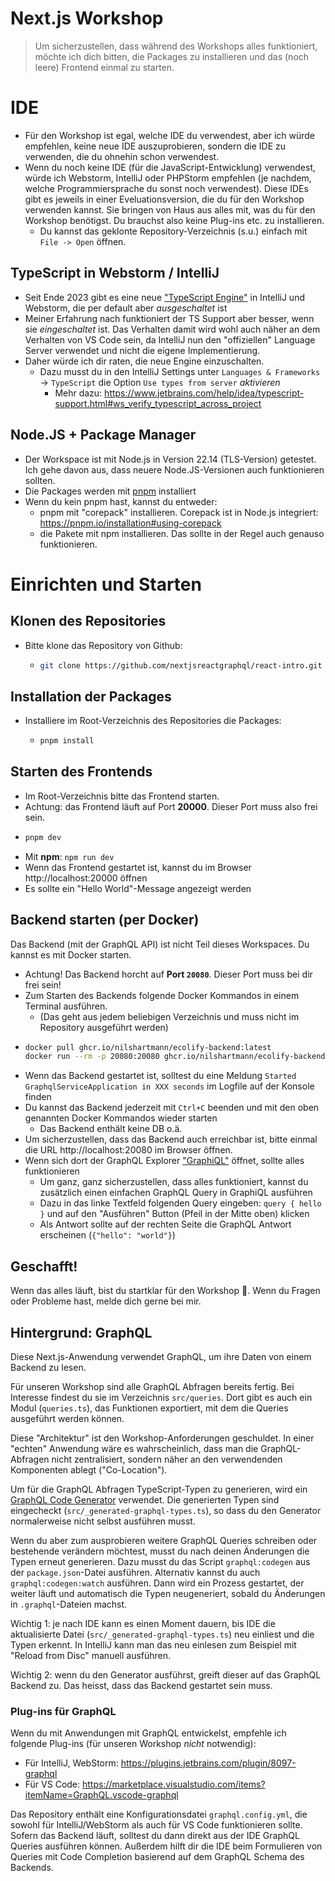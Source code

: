 # Next.js Workshop

> Um sicherzustellen, dass während des Workshops alles funktioniert, möchte ich dich bitten, die Packages zu installieren und das (noch leere) Frontend einmal zu starten.

# IDE

- Für den Workshop ist egal, welche IDE du verwendest, aber ich würde empfehlen, keine neue IDE auszuprobieren, sondern die IDE zu verwenden, die du ohnehin schon verwendest.
- Wenn du noch keine IDE (für die JavaScript-Entwicklung) verwendest, würde ich Webstorm, IntelliJ oder PHPStorm empfehlen (je nachdem, welche Programmiersprache du sonst noch verwendest). Diese IDEs gibt es jeweils in einer Eveluationsversion, die du für den Workshop verwenden kannst. Sie bringen von Haus aus alles mit, was du für den Workshop benötigst. Du brauchst also keine Plug-ins etc. zu installieren.
  - Du kannst das geklonte Repository-Verzeichnis (s.u.) einfach mit `File -> Open` öffnen.

## TypeScript in Webstorm / IntelliJ

- Seit Ende 2023 gibt es eine neue ["TypeScript Engine"](https://blog.jetbrains.com/webstorm/2023/12/try-the-future-typescript-engine-with-the-webstorm-next-program/) in IntelliJ und Webstorm, die per default aber _ausgeschaltet_ ist
- Meiner Erfahrung nach funktioniert der TS Support aber besser, wenn sie _eingeschaltet_ ist. Das Verhalten damit wird wohl auch näher an dem Verhalten von VS Code sein, da IntelliJ nun den "offiziellen" Language Server verwendet und nicht die eigene Implementierung.
- Daher würde ich dir raten, die neue Engine einzuschalten.
  - Dazu musst du in den IntelliJ Settings unter `Languages & Frameworks` -> `TypeScript` die Option `Use types from server` _aktivieren_
    - Mehr dazu: https://www.jetbrains.com/help/idea/typescript-support.html#ws_verify_typescript_across_project

## Node.JS + Package Manager

- Der Workspace ist mit Node.js in Version 22.14 (TLS-Version) getestet. Ich gehe davon aus, dass neuere Node.JS-Versionen auch funktionieren sollten.
- Die Packages werden mit [pnpm](https://pnpm.io/) installiert
- Wenn du kein pnpm hast, kannst du entweder:
  - pnpm mit "corepack" installieren. Corepack ist in Node.js integriert: https://pnpm.io/installation#using-corepack
  - die Pakete mit npm installieren. Das sollte in der Regel auch genauso funktionieren.

# Einrichten und Starten

## Klonen des Repositories

- Bitte klone das Repository von Github:
  - ```bash
    git clone https://github.com/nextjsreactgraphql/react-intro.git
    ```

## Installation der Packages

- Installiere im Root-Verzeichnis des Repositories die Packages:
  - ```bash
    pnpm install
    ```

## Starten des Frontends

- Im Root-Verzeichnis bitte das Frontend starten.
- Achtung: das Frontend läuft auf Port **20000**. Dieser Port muss also frei sein.
- ```bash
  pnpm dev
  ```
- Mit **npm**: `npm run dev`
- Wenn das Frontend gestartet ist, kannst du im Browser http://localhost:20000 öffnen
- Es sollte ein "Hello World"-Message angezeigt werden

## Backend starten (per Docker)

Das Backend (mit der GraphQL API) ist nicht Teil dieses Workspaces. Du kannst es mit Docker starten.

- Achtung! Das Backend horcht auf **Port `20080`**. Dieser Port muss bei dir frei sein!
- Zum Starten des Backends folgende Docker Kommandos in einem Terminal ausführen.
  - (Das geht aus jedem beliebigen Verzeichnis und muss nicht im Repository ausgeführt werden)
- ```bash
  docker pull ghcr.io/nilshartmann/ecolify-backend:latest
  docker run --rm -p 20080:20080 ghcr.io/nilshartmann/ecolify-backend:latest
  ```
- Wenn das Backend gestartet ist, solltest du eine Meldung `Started GraphqlServiceApplication in XXX seconds` im Logfile auf der Konsole finden
- Du kannst das Backend jederzeit mit `Ctrl+C` beenden und mit den oben genannten Docker Kommandos wieder starten
  - Das Backend enthält keine DB o.ä.
- Um sicherzustellen, dass das Backend auch erreichbar ist, bitte einmal die URL http://localhost:20080 im Browser öffnen.
- Wenn sich dort der GraphQL Explorer ["GraphiQL"](https://github.com/graphql/graphiql/tree/main/packages/graphiql#readme) öffnet, sollte alles funktionieren
  - Um ganz, ganz sicherzustellen, dass alles funktioniert, kannst du zusätzlich einen einfachen GraphQL Query in GraphiQL ausführen
  - Dazu in das linke Textfeld folgenden Query eingeben: `query { hello }` und auf den "Ausführen" Button (Pfeil in der Mitte oben) klicken
  - Als Antwort sollte auf der rechten Seite die GraphQL Antwort erscheinen (`{"hello": "world"}`)

## Geschafft!

Wenn das alles läuft, bist du startklar für den Workshop 🥳. Wenn du Fragen oder Probleme hast, melde dich gerne bei mir.

## Hintergrund: GraphQL

Diese Next.js-Anwendung verwendet GraphQL, um ihre Daten von einem Backend zu lesen.

Für unseren Workshop sind alle GraphQL Abfragen bereits fertig. Bei Interesse findest du sie im Verzeichnis `src/queries`. Dort gibt es auch ein Modul (`queries.ts`), das Funktionen exportiert, mit dem die Queries ausgeführt werden können.

Diese "Architektur" ist den Workshop-Anforderungen geschuldet. In einer "echten" Anwendung wäre es wahrscheinlich, dass man die GraphQL-Abfragen nicht zentralisiert, sondern näher an den verwendenden Komponenten ablegt ("Co-Location").

Um für die GraphQL Abfragen TypeScript-Typen zu generieren, wird ein [GraphQL Code Generator](https://the-guild.dev/graphql/codegen) verwendet. Die generierten Typen sind eingecheckt (`src/_generated-graphql-types.ts`), so dass du den Generator normalerweise nicht selbst ausführen musst.

Wenn du aber zum ausprobieren weitere GraphQL Queries schreiben oder bestehende verändern möchtest, musst du nach deinen Änderungen die Typen erneut generieren. Dazu musst du das Script `graphql:codegen` aus der `package.json`-Datei ausführen. Alternativ kannst du auch `graphql:codegen:watch` ausführen. Dann wird ein Prozess gestartet, der weiter läuft und automatisch die Typen neugeneriert, sobald du Änderungen in `.graphql`-Dateien machst.

Wichtig 1: je nach IDE kann es einen Moment dauern, bis IDE die aktualisierte Datei (`src/_generated-graphql-types.ts`) neu einliest und die Typen erkennt. In IntelliJ kann man das neu einlesen zum Beispiel mit "Reload from Disc" manuell ausführen.

Wichtig 2: wenn du den Generator ausführst, greift dieser auf das GraphQL Backend zu. Das heisst, dass das Backend gestartet sein muss.

### Plug-ins für GraphQL

Wenn du mit Anwendungen mit GraphQL entwickelst, empfehle ich folgende Plug-ins (für unseren Workshop _nicht_ notwendig):

- Für IntelliJ, WebStorm: https://plugins.jetbrains.com/plugin/8097-graphql
- Für VS Code: https://marketplace.visualstudio.com/items?itemName=GraphQL.vscode-graphql

Das Repository enthält eine Konfigurationsdatei `graphql.config.yml`, die sowohl für IntelliJ/WebStorm als auch für VS Code funktionieren sollte. Sofern das Backend läuft, solltest du dann direkt aus der IDE GraphQL Queries ausführen können. Außerdem hilft dir die IDE beim Formulieren von Queries mit Code Completion basierend auf dem GraphQL Schema des Backends.
